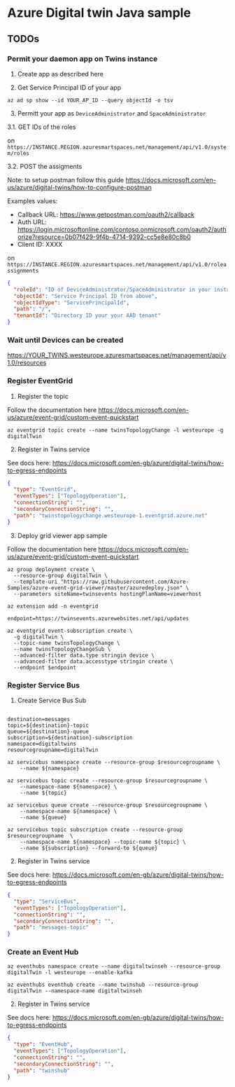 # Azure Digital twin Java sample

## TODOs

### Permit your daemon app on Twins instance

1. Create app as described here

2. Get Service Principal ID of your app

```shell
az ad sp show --id YOUR_AP_ID --query objectId -o tsv
```

3. Permitt your app as `DeviceAdministrator` and `SpaceAdministrator`

3.1. GET IDs of the roles

on `https://INSTANCE.REGION.azuresmartspaces.net/management/api/v1.0/system/roles`

3.2. POST the assigments

Note: to setup postman follow this guide https://docs.microsoft.com/en-us/azure/digital-twins/how-to-configure-postman

Examples values:

- Callback URL: https://www.getpostman.com/oauth2/callback
- Auth URL: https://login.microsoftonline.com/contoso.onmicrosoft.com/oauth2/authorize?resource=0b07f429-9f4b-4714-9392-cc5e8e80c8b0
- Client ID: XXXX

on `https://INSTANCE.REGION.azuresmartspaces.net/management/api/v1.0/roleassignments`

```json
{
  "roleId": "ID of DeviceAdministrator/SpaceAdministrator in your instance",
  "objectId": "Service Principal ID from above",
  "objectIdType": "ServicePrincipalId",
  "path": "/",
  "tenantId": "Directory ID your your AAD tenant"
}
```

### Wait until Devices can be created

https://YOUR_TWINS.westeurope.azuresmartspaces.net/management/api/v1.0/resources

### Register EventGrid

1. Register the topic

Follow the documentation here https://docs.microsoft.com/en-us/azure/event-grid/custom-event-quickstart

```shell
az eventgrid topic create --name twinsTopologyChange -l westeurope -g digitalTwin
```

2. Register in Twins service

See docs here: https://docs.microsoft.com/en-gb/azure/digital-twins/how-to-egress-endpoints

```json
{
  "type": "EventGrid",
  "eventTypes": ["TopologyOperation"],
  "connectionString": "",
  "secondaryConnectionString": "",
  "path": "twinstopologychange.westeurope-1.eventgrid.azure.net"
}
```

3. Deploy grid viewer app sample

Follow the documentation here https://docs.microsoft.com/en-us/azure/event-grid/custom-event-quickstart

```shell
az group deployment create \
  --resource-group digitalTwin \
  --template-uri "https://raw.githubusercontent.com/Azure-Samples/azure-event-grid-viewer/master/azuredeploy.json" \
  --parameters siteName=twinsevents hostingPlanName=viewerhost
```

```shell
az extension add -n eventgrid

endpoint=https://twinsevents.azurewebsites.net/api/updates

az eventgrid event-subscription create \
  -g digitalTwin \
  --topic-name twinsTopologyChange \
  --name twinsTopologyChangeSub \
  --advanced-filter data.type stringin device \
  --advanced-filter data.accesstype stringin create \
  --endpoint $endpoint
```

### Register Service Bus

1. Create Service Bus Sub

```shell

destination=messages
topic=${destination}-topic
queue=${destination}-queue
subscription=${destination}-subscription
namespace=digitaltwins
resourcegroupname=digitalTwin

az servicebus namespace create --resource-group $resourcegroupname \
    --name ${namespace}

az servicebus topic create --resource-group $resourcegroupname \
    --namespace-name ${namespace} \
    --name ${topic}

az servicebus queue create --resource-group $resourcegroupname \
    --namespace-name ${namespace} \
    --name ${queue}

az servicebus topic subscription create --resource-group $resourcegroupname  \
    --namespace-name ${namespace} --topic-name ${topic} \
    --name ${subscription} --forward-to ${queue}
```

2. Register in Twins service

See docs here: https://docs.microsoft.com/en-gb/azure/digital-twins/how-to-egress-endpoints

```json
{
  "type": "ServiceBus",
  "eventTypes": ["TopologyOperation"],
  "connectionString": "",
  "secondaryConnectionString": "",
  "path": "messages-topic"
}
```

### Create an Event Hub

```shell
az eventhubs namespace create --name digitaltwinseh --resource-group digitalTwin -l westeurope --enable-kafka

az eventhubs eventhub create --name twinshub --resource-group digitalTwin --namespace-name digitaltwinseh
```

2. Register in Twins service

See docs here: https://docs.microsoft.com/en-gb/azure/digital-twins/how-to-egress-endpoints

```json
{
  "type": "EventHub",
  "eventTypes": ["TopologyOperation"],
  "connectionString": "",
  "secondaryConnectionString": "",
  "path": "twinshub"
}
```
